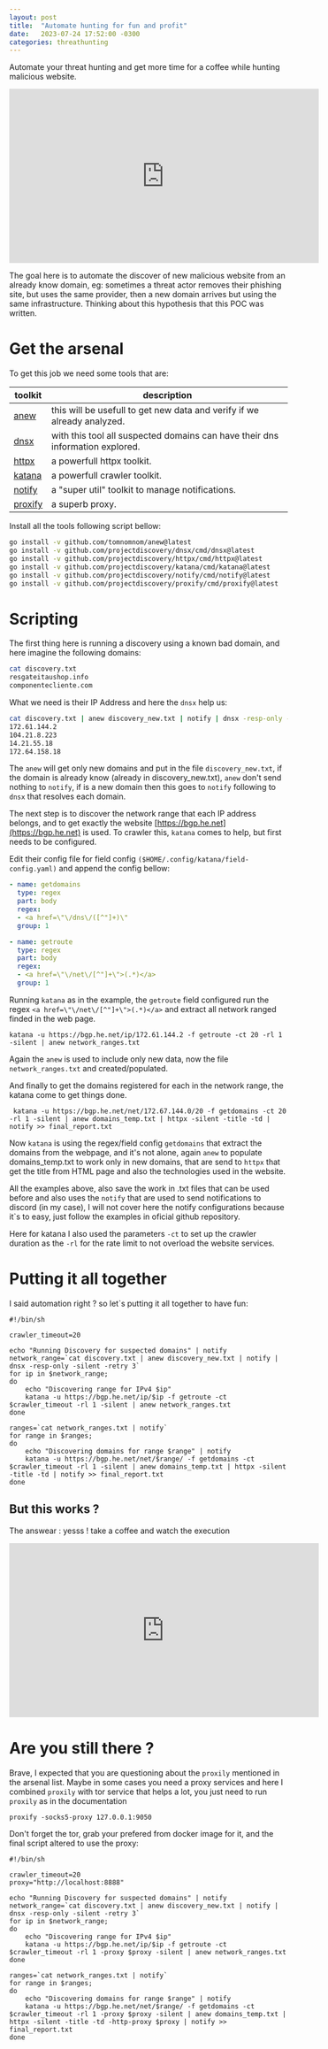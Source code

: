 ```yaml
---
layout: post
title:  "Automate hunting for fun and profit"
date:   2023-07-24 17:52:00 -0300
categories: threathunting
---
```


Automate your threat hunting and get more time for a coffee while hunting malicious website.

<iframe width="560" height="315" src="https://www.youtube.com/embed/IzufKyU3Qb0" title="YouTube video player" frameborder="0" allow="accelerometer; autoplay; clipboard-write; encrypted-media; gyroscope; picture-in-picture; web-share" allowfullscreen></iframe>

The goal here is to automate the discover of new malicious website from an already know domain, eg: sometimes a threat actor removes their phishing site, but uses the same provider, then a new domain arrives but using the same infrastructure. Thinking about this hypothesis that this POC was written.

# Get the arsenal

To get this job we need some tools that are:

| toolkit | description |
| ------- | ----------- |
| [anew](https://github.com/tomnomnom/anew) | this will be usefull to get new data and verify if we already analyzed.
| [dnsx](https://github.com/projectdiscovery/dnsx) | with this tool all suspected domains can have their dns information explored.
| [httpx](https://github.com/projectdiscovery/httpx) | a powerfull httpx toolkit.
| [katana](https://github.com/projectdiscovery/katana) | a powerfull crawler toolkit.
| [notify](https://github.com/projectdiscovery/notify) | a "super util" toolkit to manage notifications.
| [proxify](https://github.com/projectdiscovery/proxify) | a superb proxy. 

Install all the tools following script bellow:

```bash
go install -v github.com/tomnomnom/anew@latest
go install -v github.com/projectdiscovery/dnsx/cmd/dnsx@latest
go install -v github.com/projectdiscovery/httpx/cmd/httpx@latest
go install -v github.com/projectdiscovery/katana/cmd/katana@latest
go install -v github.com/projectdiscovery/notify/cmd/notify@latest
go install -v github.com/projectdiscovery/proxify/cmd/proxify@latest
```

# Scripting

The first thing here is running a discovery using a known bad domain, and here imagine the following domains:

```bash
cat discovery.txt
resgateitaushop.info
componentecliente.com
```

What we need is their IP Address and here the `dnsx` help us:

```bash
cat discovery.txt | anew discovery_new.txt | notify | dnsx -resp-only -silent -retry 3
172.61.144.2
104.21.8.223
14.21.55.18
172.64.158.18
```

The `anew` will get only new domains and put in the file `discovery_new.txt`, if the domain is already know (already in discovery_new.txt), `anew` don't send nothing to `notify`, if is a new domain then this goes to `notify` following to `dnsx` that resolves each domain.

The next step is to discover the network range that each IP address belongs, and to get exactly the website [https://bgp.he.net](https://bgp.he.net) is used. To crawler this, `katana` comes to help, but first needs to be configured.

Edit their config file for field config `($HOME/.config/katana/field-config.yaml)` and append the config bellow:


```yaml
- name: getdomains
  type: regex
  part: body
  regex:
  - <a href=\"\/dns\/([^"]+)\"
  group: 1

- name: getroute
  type: regex
  part: body
  regex:
  - <a href=\"\/net\/[^"]+\">(.*)</a>
  group: 1
```

Running `katana` as in the example, the `getroute` field configured run the regex `<a href=\"\/net\/[^"]+\">(.*)</a>` and extract all network ranged finded in the web page.

```shell
katana -u https://bgp.he.net/ip/172.61.144.2 -f getroute -ct 20 -rl 1 -silent | anew network_ranges.txt
```

Again the `anew` is used to include only new data, now the file `network_ranges.txt` and created/populated.

And finally to get the domains registered for each in the network range, the katana come to get things done.

```shell
 katana -u https://bgp.he.net/net/172.67.144.0/20 -f getdomains -ct 20 -rl 1 -silent | anew domains_temp.txt | httpx -silent -title -td | notify >> final_report.txt
```

Now `katana` is using the regex/field config `getdomains` that extract the domains from the webpage, and it's not alone, again `anew` to populate domains_temp.txt to work only in new domains, that are send to `httpx` that get the title from HTML page and also the technologies used in the website.

All the examples above, also save the work in .txt files that can be used before and also uses the `notify` that are used to send notifications to discord (in my case), I will not cover here the notify configurations because it`s to easy, just follow the examples in oficial github repository.

Here for katana I also used the parameters `-ct` to set up the crawler duration as the `-rl` for the rate limit to not overload the website services.

# Putting it all together

I said automation right ? so let`s putting it all together to have fun:

```shell
#!/bin/sh

crawler_timeout=20

echo "Running Discovery for suspected domains" | notify
network_range=`cat discovery.txt | anew discovery_new.txt | notify | dnsx -resp-only -silent -retry 3`
for ip in $network_range;
do
    echo "Discovering range for IPv4 $ip"
    katana -u https://bgp.he.net/ip/$ip -f getroute -ct $crawler_timeout -rl 1 -silent | anew network_ranges.txt
done

ranges=`cat network_ranges.txt | notify`
for range in $ranges;
do
    echo "Discovering domains for range $range" | notify
    katana -u https://bgp.he.net/net/$range/ -f getdomains -ct $crawler_timeout -rl 1 -silent | anew domains_temp.txt | httpx -silent -title -td | notify >> final_report.txt
done
```

## But this works ?

The answear : yesss ! take a coffee and watch the execution

<iframe width="560" height="315" src="https://www.youtube.com/embed/dg0jMuIyEqA" title="YouTube video player" frameborder="0" allow="accelerometer; autoplay; clipboard-write; encrypted-media; gyroscope; picture-in-picture; web-share" allowfullscreen></iframe>

# Are you still there ?

Brave, I expected that you are questioning about the `proxily` mentioned in the arsenal list. Maybe in some cases you need a proxy services and here I combined `proxily` with tor service that helps a lot, you just need to run `proxily` as in the documentation

```shell
proxify -socks5-proxy 127.0.0.1:9050
```

Don't forget the tor, grab your prefered from docker image for it, and the final script altered to use the proxy:

```shell
#!/bin/sh

crawler_timeout=20
proxy="http://localhost:8888"

echo "Running Discovery for suspected domains" | notify
network_range=`cat discovery.txt | anew discovery_new.txt | notify | dnsx -resp-only -silent -retry 3`
for ip in $network_range;
do
    echo "Discovering range for IPv4 $ip"
    katana -u https://bgp.he.net/ip/$ip -f getroute -ct $crawler_timeout -rl 1 -proxy $proxy -silent | anew network_ranges.txt
done

ranges=`cat network_ranges.txt | notify`
for range in $ranges;
do
    echo "Discovering domains for range $range" | notify
    katana -u https://bgp.he.net/net/$range/ -f getdomains -ct $crawler_timeout -rl 1 -proxy $proxy -silent | anew domains_temp.txt | httpx -silent -title -td -http-proxy $proxy | notify >> final_report.txt
done
```